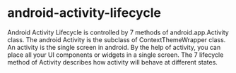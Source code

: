 # android-activity-lifecycle
Android Activity Lifecycle is controlled by 7 methods of android.app.Activity class. The android Activity is the subclass of ContextThemeWrapper class.  An activity is the single screen in android.  By the help of activity, you can place all your UI components or widgets in a single screen. The 7 lifecycle method of Activity describes how activity will behave at different states.
